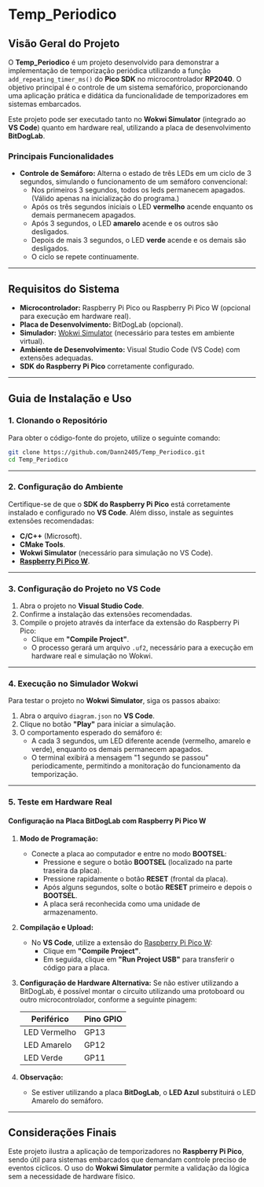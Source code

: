 # Temp_Periodico

## Visão Geral do Projeto

O **Temp_Periodico** é um projeto desenvolvido para demonstrar a implementação de temporização periódica utilizando a função `add_repeating_timer_ms()` do **Pico SDK** no microcontrolador **RP2040**. O objetivo principal é o controle de um sistema semafórico, proporcionando uma aplicação prática e didática da funcionalidade de temporizadores em sistemas embarcados.

Este projeto pode ser executado tanto no **Wokwi Simulator** (integrado ao **VS Code**) quanto em hardware real, utilizando a placa de desenvolvimento **BitDogLab**.

### Principais Funcionalidades

- **Controle de Semáforo:** Alterna o estado de três LEDs em um ciclo de 3 segundos, simulando o funcionamento de um semáforo convencional:
  - Nos primeiros 3 segundos, todos os leds permanecem apagados. (Válido apenas na inicialização do programa.)
  - Após os três segundos iniciais o LED **vermelho** acende enquanto os demais permanecem apagados.
  - Após 3 segundos, o LED **amarelo** acende e os outros são desligados.
  - Depois de mais 3 segundos, o LED **verde** acende e os demais são desligados.
  - O ciclo se repete continuamente.

---

## Requisitos do Sistema

- **Microcontrolador:** Raspberry Pi Pico ou Raspberry Pi Pico W (opcional para execução em hardware real).
- **Placa de Desenvolvimento:** BitDogLab (opcional).
- **Simulador:** [Wokwi Simulator](https://wokwi.com/) (necessário para testes em ambiente virtual).
- **Ambiente de Desenvolvimento:** Visual Studio Code (VS Code) com extensões adequadas.
- **SDK do Raspberry Pi Pico** corretamente configurado.

---

## Guia de Instalação e Uso

### 1. Clonando o Repositório

Para obter o código-fonte do projeto, utilize o seguinte comando:

```bash
git clone https://github.com/Dann2405/Temp_Periodico.git
cd Temp_Periodico
```

---

### 2. Configuração do Ambiente

Certifique-se de que o **SDK do Raspberry Pi Pico** está corretamente instalado e configurado no **VS Code**. Além disso, instale as seguintes extensões recomendadas:

- **C/C++** (Microsoft).
- **CMake Tools**.
- **Wokwi Simulator** (necessário para simulação no VS Code).
- **[Raspberry Pi Pico W](https://marketplace.visualstudio.com/items?itemName=raspberry-pi.raspberry-pi-pico)**.

---

### 3. Configuração do Projeto no VS Code

1. Abra o projeto no **Visual Studio Code**.
2. Confirme a instalação das extensões recomendadas.
3. Compile o projeto através da interface da extensão do Raspberry Pi Pico:
    - Clique em **"Compile Project"**.
    - O processo gerará um arquivo `.uf2`, necessário para a execução em hardware real e simulação no Wokwi.

---

### 4. Execução no Simulador Wokwi

Para testar o projeto no **Wokwi Simulator**, siga os passos abaixo:

1. Abra o arquivo `diagram.json` no **VS Code**.
2. Clique no botão **"Play"** para iniciar a simulação.
3. O comportamento esperado do semáforo é:
   - A cada 3 segundos, um LED diferente acende (vermelho, amarelo e verde), enquanto os demais permanecem apagados.
   - O terminal exibirá a mensagem "1 segundo se passou" periodicamente, permitindo a monitoração do funcionamento da temporização.

---

### 5. Teste em Hardware Real

#### Configuração na Placa **BitDogLab** com **Raspberry Pi Pico W**

1. **Modo de Programação:**
   - Conecte a placa ao computador e entre no modo **BOOTSEL**:
     - Pressione e segure o botão **BOOTSEL** (localizado na parte traseira da placa).
     - Pressione rapidamente o botão **RESET** (frontal da placa).
     - Após alguns segundos, solte o botão **RESET** primeiro e depois o **BOOTSEL**.
     - A placa será reconhecida como uma unidade de armazenamento.

2. **Compilação e Upload:**
   - No **VS Code**, utilize a extensão do [Raspberry Pi Pico W](https://marketplace.visualstudio.com/items?itemName=raspberry-pi.raspberry-pi-pico):
     - Clique em **"Compile Project"**.
     - Em seguida, clique em **"Run Project USB"** para transferir o código para a placa.

3. **Configuração de Hardware Alternativa:**
   Se não estiver utilizando a BitDogLab, é possível montar o circuito utilizando uma protoboard ou outro microcontrolador, conforme a seguinte pinagem:

   | **Periférico**      | **Pino GPIO** |
   |---------------------|--------------|
   | LED Vermelho        | GP13         |
   | LED Amarelo         | GP12         |
   | LED Verde           | GP11         |

4. **Observação:**
   - Se estiver utilizando a placa **BitDogLab**, o **LED Azul** substituirá o LED Amarelo do semáforo.

---

## Considerações Finais

Este projeto ilustra a aplicação de temporizadores no **Raspberry Pi Pico**, sendo útil para sistemas embarcados que demandam controle preciso de eventos cíclicos. O uso do **Wokwi Simulator** permite a validação da lógica sem a necessidade de hardware físico.


